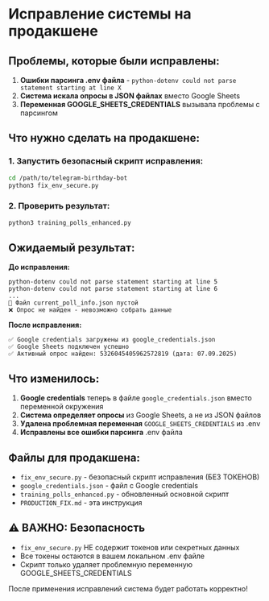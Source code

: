 # Исправление системы на продакшене

## Проблемы, которые были исправлены:

1. **Ошибки парсинга .env файла** - `python-dotenv could not parse statement starting at line X`
2. **Система искала опросы в JSON файлах** вместо Google Sheets
3. **Переменная GOOGLE_SHEETS_CREDENTIALS** вызывала проблемы с парсингом

## Что нужно сделать на продакшене:

### 1. Запустить безопасный скрипт исправления:
```bash
cd /path/to/telegram-birthday-bot
python3 fix_env_secure.py
```

### 2. Проверить результат:
```bash
python3 training_polls_enhanced.py
```

## Ожидаемый результат:

**До исправления:**
```
python-dotenv could not parse statement starting at line 5
python-dotenv could not parse statement starting at line 6
...
📄 Файл current_poll_info.json пустой
❌ Опрос не найден - невозможно собрать данные
```

**После исправления:**
```
✅ Google credentials загружены из google_credentials.json
✅ Google Sheets подключен успешно
✅ Активный опрос найден: 5326045405962572819 (дата: 07.09.2025)
```

## Что изменилось:

1. **Google credentials** теперь в файле `google_credentials.json` вместо переменной окружения
2. **Система определяет опросы** из Google Sheets, а не из JSON файлов
3. **Удалена проблемная переменная** `GOOGLE_SHEETS_CREDENTIALS` из .env
4. **Исправлены все ошибки парсинга** .env файла

## Файлы для продакшена:

- `fix_env_secure.py` - безопасный скрипт исправления (БЕЗ ТОКЕНОВ)
- `google_credentials.json` - файл с Google credentials
- `training_polls_enhanced.py` - обновленный основной скрипт
- `PRODUCTION_FIX.md` - эта инструкция

## ⚠️ ВАЖНО: Безопасность

- `fix_env_secure.py` НЕ содержит токенов или секретных данных
- Все токены остаются в вашем локальном .env файле
- Скрипт только удаляет проблемную переменную GOOGLE_SHEETS_CREDENTIALS

После применения исправлений система будет работать корректно!
